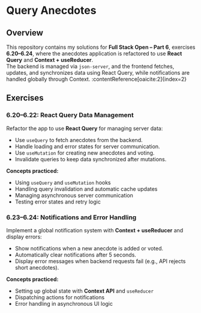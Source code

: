 # Query Anecdotes  

## Overview  

This repository contains my solutions for **Full Stack Open – Part 6**, exercises **6.20–6.24**, where the anecdotes application is refactored to use **React Query** and **Context + useReducer**.  
The backend is managed via `json-server`, and the frontend fetches, updates, and synchronizes data using React Query, while notifications are handled globally through Context. :contentReference[oaicite:2]{index=2}

## Exercises  

### 6.20–6.22: React Query Data Management  

Refactor the app to use **React Query** for managing server data:

- Use `useQuery` to fetch anecdotes from the backend.  
- Handle loading and error states for server communication.  
- Use `useMutation` for creating new anecdotes and voting.  
- Invalidate queries to keep data synchronized after mutations.  

**Concepts practiced:**  

- Using `useQuery` and `useMutation` hooks  
- Handling query invalidation and automatic cache updates  
- Managing asynchronous server communication  
- Testing error states and retry logic

### 6.23–6.24: Notifications and Error Handling  

Implement a global notification system with **Context + useReducer** and display errors:

- Show notifications when a new anecdote is added or voted.  
- Automatically clear notifications after 5 seconds.  
- Display error messages when backend requests fail (e.g., API rejects short anecdotes).  

**Concepts practiced:**  

- Setting up global state with **Context API** and `useReducer`  
- Dispatching actions for notifications  
- Error handling in asynchronous UI logic  
